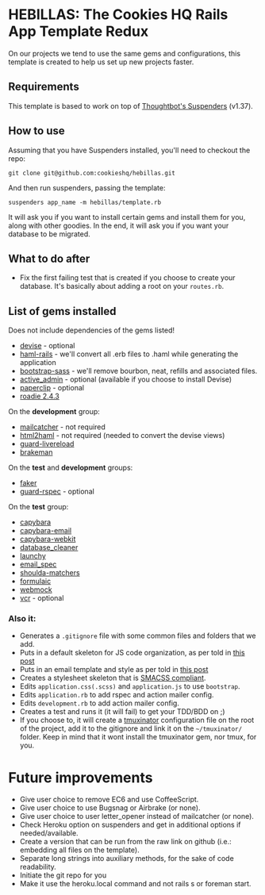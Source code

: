 HEBILLAS: The Cookies HQ Rails App Template Redux
=================================================

On our projects we tend to use the same gems and configurations, this template is created to help us set up new projects faster.

Requirements
------------

This template is based to work on top of [Thoughtbot's Suspenders](https://github.com/thoughtbot/suspenders) (v1.37).

How to use
----------

Assuming that you have Suspenders installed, you'll need to checkout the repo:

```
git clone git@github.com:cookieshq/hebillas.git
```

And then run suspenders, passing the template:

```
suspenders app_name -m hebillas/template.rb
```

It will ask you if you want to install certain gems and install them for you, along with other goodies. In the end, it will ask you if you want your database to be migrated.

What to do after
----------------

* Fix the first failing test that is created if you choose to create your database. It's basically about adding a root on your `routes.rb`.

List of gems installed
----------------------

Does not include dependencies of the gems listed!

* [devise](https://github.com/plataformatec/devise) - optional
* [haml-rails](https://github.com/indirect/haml-rails) - we'll convert all .erb files to .haml while generating the application
* [bootstrap-sass](https://github.com/twbs/bootstrap-sass) - we'll remove bourbon, neat, refills and associated files.
* [active_admin](https://github.com/activeadmin/activeadmin) - optional (available if you choose to install Devise)
* [paperclip](https://github.com/thoughtbot/paperclip) - optional
* [roadie 2.4.3](https://github.com/Mange/roadie/tree/2-4-stable)

On the **development** group:
* [mailcatcher](https://github.com/sj26/mailcatcher) - not required
* [html2haml](https://github.com/haml/html2haml) - not required (needed to convert the devise views)
* [guard-livereload](https://github.com/guard/guard-livereload)
* [brakeman](https://github.com/presidentbeef/brakeman)

On the **test** and **development** groups:
* [faker](https://github.com/stympy/faker)
* [guard-rspec](https://github.com/guard/guard-rspec) - optional

On the **test** group:
* [capybara](https://github.com/jnicklas/capybara)
* [capybara-email](https://github.com/dockyard/capybara-email)
* [capybara-webkit](https://github.com/thoughtbot/capybara-webkit)
* [database_cleaner](https://github.com/DatabaseCleaner/database_cleaner)
* [launchy](https://github.com/copiousfreetime/launchy)
* [email_spec](https://github.com/bmabey/email-spec/)
* [shoulda-matchers](https://github.com/thoughtbot/shoulda-matchers)
* [formulaic](https://github.com/thoughtbot/formulaic)
* [webmock](https://github.com/bblimke/webmock)
* [vcr](https://github.com/vcr/vcr) - optional

### Also it:

* Generates a `.gitignore` file with some common files and folders that we add.
* Puts in a default skeleton for JS code organization, as per told in [this post](http://cookieshq.co.uk/posts/write-maintainable-javascript-in-rails/)
* Puts in an email template and style as per told in [this post](http://cookieshq.co.uk/posts/how-to-style-emails-with-rails-and-roadie/)
* Creates a stylesheet skeleton that is [SMACSS compliant](https://smacss.com/book/categorizing).
* Edits `application.css(.scss)` and `application.js` to use `bootstrap`.
* Edits `application.rb` to add rspec and action mailer config.
* Edits `development.rb` to add action mailer config.
* Creates a test and runs it (it will fail) to get your TDD/BDD on ;)
* If you choose to, it will create a [tmuxinator](https://github.com/tmuxinator/tmuxinator) configuration file on the root of the project, add it to the gitignore and link it on the `~/tmuxinator/` folder. Keep in mind that it wont install the tmuxinator gem, nor tmux, for you.

Future improvements
====================

* Give user choice to remove EC6 and use CoffeeScript.
* Give user choice to use Bugsnag or Airbrake (or none).
* Give user choice to user letter_opener instead of mailcatcher (or none).
* Check Heroku option on suspenders and get in additional options if needed/available.
* Create a version that can be run from the raw link on github (i.e.: embedding all files on the template).
* Separate long strings into auxiliary methods, for the sake of code readability.
* Initiate the git repo for you
* Make it use the heroku.local command and not rails s or foreman start.
